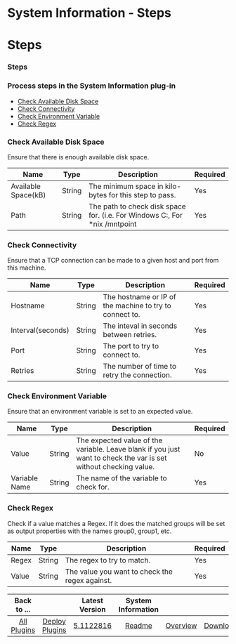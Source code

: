
System Information - Steps
==========================

# Steps


### Steps




### Process steps in the System Information plug-in

* [Check Available Disk Space](#check_available_disk_space)
* [Check Connectivity](#check_connectivity)
* [Check Environment Variable](#check_environment_variable)
* [Check Regex](#check_regex)


### Check Available Disk Space

Ensure that there is enough available disk space.


| Name | Type | Description                                                                                                          | Required |
| ---- | ---- | -------------------------------------------------------------------------------------------------------------------- | -------- |
| Available Space(kB) | String | The minimum space in kilo-bytes for this step to pass. | Yes |
| Path | String | The path to check disk space for. (i.e. For Windows C:\, For \*nix /mntpoint | Yes |

### Check Connectivity

Ensure that a TCP connection can be made to a given host and port from this machine.


| Name | Type | Description                                                                                                          | Required |
| ---- | ---- | -------------------------------------------------------------------------------------------------------------------- | -------- |
| Hostname | String | The hostname or IP of the machine to try to connect to. | Yes |
| Interval(seconds) | String | The inteval in seconds between retries. | Yes |
| Port | String | The port to try to connect to. | Yes |
| Retries | String | The number of time to retry the connection. | Yes |

### Check Environment Variable

Ensure that an environment variable is set to an expected value.


| Name | Type | Description                                                                                                          | Required |
| ---- | ---- | -------------------------------------------------------------------------------------------------------------------- | -------- |
| Value | String | The expected value of the variable. Leave blank if you just want to check the var is set without checking value. | No |
| Variable Name | String | The name of the variable to check for. | Yes |

### Check Regex

Check if a value matches a Regex. If it does the matched groups will be set as output properties with the names group0, group1, etc.



| Name | Type | Description                                                                                                          | Required |
| ---- | ---- | -------------------------------------------------------------------------------------------------------------------- | -------- |
| Regex | String | The regex to try to match. | Yes |
| Value | String | The value you want to check the regex against. | Yes |



|Back to ...||Latest Version|System Information |||
| :---: | :---: | :---: | :---: | :---: | :---: |
|[All Plugins](../../index.md)|[Deploy Plugins](../README.md)|[5.1122816](https://raw.githubusercontent.com/UrbanCode/IBM-UCD-PLUGINS/main/files/SystemInformation/SystemInformation-5.1122816.zip)|[Readme](README.md)|[Overview](overview.md)|[Downloads](downloads.md)|
